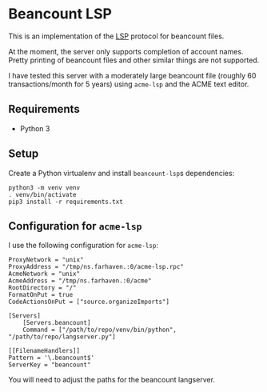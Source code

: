 # Beancount LSP

This is an implementation of the [LSP](https://langserver.org) protocol for beancount files.

At the moment, the server only supports completion of account names. Pretty printing of beancount files and other similar things are not supported.

I have tested this server with a moderately large beancount file (roughly 60 transactions/month for 5 years) using `acme-lsp` and the ACME text editor.

## Requirements
* Python 3

## Setup
Create a Python virtualenv and install `beancount-lsp`s dependencies:

```shell
python3 -m venv venv
. venv/bin/activate
pip3 install -r requirements.txt
```

## Configuration for `acme-lsp`
I use the following configuration for `acme-lsp`:

```
ProxyNetwork = "unix"
ProxyAddress = "/tmp/ns.farhaven.:0/acme-lsp.rpc"
AcmeNetwork = "unix"
AcmeAddress = "/tmp/ns.farhaven.:0/acme"
RootDirectory = "/"
FormatOnPut = true
CodeActionsOnPut = ["source.organizeImports"]

[Servers]
	[Servers.beancount]
	Command = ["/path/to/repo/venv/bin/python", "/path/to/repo/langserver.py"]

[[FilenameHandlers]]
Pattern = '\.beancount$'
ServerKey = "beancount"
```

You will need to adjust the paths for the beancount langserver.